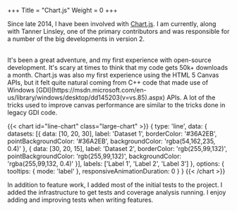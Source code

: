 +++
Title = "Chart.js"
Weight = 0
+++

Since late 2014, I have been involved with [Chart.js](http://www.chartjs.org). I am currently, along with Tanner Linsley, one of the primary contributors and was responsible for a number of the big developments in version 2. 

<br>
It's been a great adventure, and my first experience with open-source development. It's scary at times to think that my code gets 50k+ downloads a month. Chart.js was also my first experience using the HTML 5 Canvas APIs, but it felt quite natural coming from C++ code that made use of Windows [GDI](https://msdn.microsoft.com/en-us/library/windows/desktop/dd145203(v=vs.85).aspx) APIs. A lot of the tricks used to improve canvas performance are similar to the tricks done in legacy GDI code. 

{{< chart id="line-chart" class="large-chart" >}}
{
    type: 'line',
    data: {
        datasets: [{
            data: [10, 20, 30],
            label: 'Dataset 1',
            borderColor: '#36A2EB',
            pointBackgroundColor: '#36A2EB',
            backgroundColor: 'rgba(54,162,235, 0.4)'
        }, {
            data: [30, 20, 15],
            label: 'Dataset 2',
            borderColor: 'rgb(255,99,132)',
            pointBackgroundColor: 'rgb(255,99,132)',
            backgroundColor: 'rgba(255,99,132, 0.4)'
        }],
        labels: ['Label 1', 'Label 2', 'Label 3']
    },
    options: {
        tooltips: {
            mode: 'label'
        },
        responsiveAnimationDuration: 0
    }
}
{{< /chart >}}

In addition to feature work, I added most of the initial tests to the project. I added the infrastructure to get tests and coverage analysis running. I enjoy adding and improving tests when writing features.